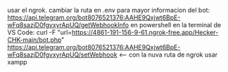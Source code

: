 usar el ngrok. cambiar la ruta en .env
para mayor informacion del bot: https://api.telegram.org/bot8076521376:AAHE9Qxjwt6BpE-wFq8sazjD0fgvxyrApUQ/getWebhookInfo
en powershell en la terminal de VS Code:  curl -F "url=https://4861-191-156-9-61.ngrok-free.app/Hecker-CHK-main/bot.php" https://api.telegram.org/bot8076521376:AAHE9Qxjwt6BpE-wFq8sazjD0fgvxyrApUQ/setWebhook <-- con la nuva ruta de ngrok
usar xampp
